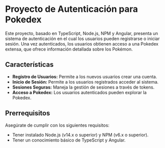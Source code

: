 # Proyecto de Autenticación para Pokedex

Este proyecto, basado en TypeScript, Node.js, NPM y Angular, presenta un sistema de autenticación en el cual los usuarios pueden registrarse o iniciar sesión. Una vez autenticados, los usuarios obtienen acceso a una Pokedex extensa, que ofrece información detallada sobre los Pokémon.

## Características

- **Registro de Usuarios:** Permite a los nuevos usuarios crear una cuenta.
- **Inicio de Sesión:** Permite a los usuarios registrados acceder al sistema.
- **Sesiones Seguras:** Maneja la gestión de sesiones a través de tokens.
- **Acceso a Pokedex:** Los usuarios autenticados pueden explorar la Pokedex.

## Prerrequisitos

Asegúrate de cumplir con los siguientes requisitos:

- Tener instalado Node.js (v14.x o superior) y NPM (v6.x o superior).
- Tener un conocimiento básico de TypeScript y Angular.
